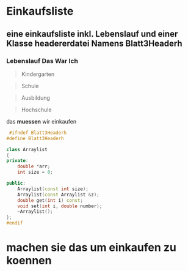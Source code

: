 # Einkaufsliste

## eine einkaufsliste inkl. Lebenslauf und einer Klasse headererdatei Namens Blatt3Headerh


### Lebenslauf Das War Ich

  > Kindergarten

  > Schule
 
  > Ausbildung

  > Hochschule






das **muessen** wir einkaufen

```cpp
 #ifndef Blatt3Headerh
#define Blatt3Headerh

class Arraylist
{
private:
    double *arr;
    int size = 0;

public:
    Arraylist(const int size);
    Arraylist(const Arraylist &z);
    double get(int i) const;
    void set(int i, double number);
    ~Arraylist();
};
#endif
```



# machen sie das um einkaufen zu koennen

